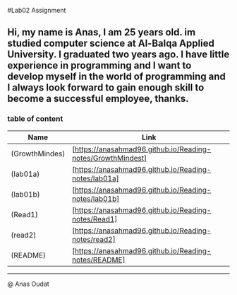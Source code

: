 #Lab02 Assignment

**Hi, my name is Anas, I am 25 years old. im studied computer science at Al-Balqa Applied University. I graduated two years ago. I have little experience in programming and I want to develop myself in the world of programming and I always look forward to gain enough skill to become a successful employee, thanks.**
  ----------------
  ### table of content

  Name  | Link
  ------------- | -------------
  (GrowthMindes)	  | [https://anasahmad96.github.io/Reading-notes/GrowthMindest]
(lab01a) |	[https://anasahmad96.github.io/Reading-notes/lab01a] 
(lab01b)	  | [https://anasahmad96.github.io/Reading-notes/lab01b]
 (Read1) | [https://anasahmad96.github.io/Reading-notes/Read1]
(read2) |	[https://anasahmad96.github.io/Reading-notes/read2] 
(README)	  | [https://anasahmad96.github.io/Reading-notes/README]
  ----------------
  @ Anas Oudat
